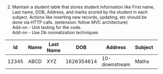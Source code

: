 2. Maintain a student table that stores student information like First name, Last name, DOB, Address, and marks scored by the student in each subject. Actions like inserting new records, updating, etc should be done via HTTP calls. (extension: follow MVC architecture)  
Add-on - Unit testing for the code.  
Add-on - Use Db normalization techniques  

| Id     | Name | Last Name | DOB         | Address      | Subject       | Marks |
|--------|------|-----------|-------------|--------------|---------------|-------|
| 12345  | ABCD | XYZ       | 1626354614  | 10-downstream| Maths         | 99    |
